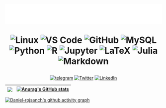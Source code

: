 <h1 align="center">
  <img src="images/name.svg" alt="" />
  
  ![Linux](https://img.shields.io/badge/Linux-black?style=flat-square&logo=linux)
  ![VS Code](https://img.shields.io/badge/-VS%20Code-black?style=flat-square&logo=visual-studio-code)
  ![GitHub](https://img.shields.io/badge/-GitHub-181717?style=flat-square&logo=github)
  ![MySQL](https://img.shields.io/badge/-MySQL-black?style=flat-square&logo=mysql)
  ![Python](https://img.shields.io/badge/-Python-black?style=flat-square&logo=Python)
  ![R](https://img.shields.io/badge/-R-black?style=flat-square&logo=R)
  ![Jupyter](https://img.shields.io/badge/jupyter-black?style=flat-square&logo=jupyter)
  ![LaTeX](https://img.shields.io/badge/LaTeX-black?style=flat-square&logo=LaTeX)
  ![Julia](https://img.shields.io/badge/Julia-black?style=flat-square&logo=Julia)
  ![Markdown](https://img.shields.io/badge/Markdown-black?style=flat-square&logo=Markdown)
</h1>
<p align="center"><a href="####" target="_blank"><img alt="telegram" src="https://img.shields.io/badge/telegram-%230077B5.svg?&style=for-the-badge&logo=TELEGRAM&logoColor=white" /></a> <a href="https://twitter.com/daniel_rojsanch" target="_blank"><img alt="Twitter" src="https://img.shields.io/badge/twitter-%231DA1F2.svg?&style=for-the-badge&logo=twitter&logoColor=white" /></a> <a href="###" target="_blank"><img alt="LinkedIn" src="https://img.shields.io/badge/linkedin-%230077B5.svg?&style=for-the-badge&logo=linkedin&logoColor=white" /></a>
</p>

 
|<a href="https://github.com/daniel-rojsanch/github-readme-stats"><img align="center" src="https://github-readme-stats.vercel.app/api/top-langs/?username=daniel-rojsanch&&hide=javascript,html,css&layout=compact&theme=dracula&hide_border=false" /></a>| [![Anurag's GitHub stats](https://github-readme-stats.vercel.app/api?username=daniel-rojsanch&show_icons=true&theme=dracula&layout=compact)](https://github.com/anuraghazra/github-readme-stats)|
|---|---|


[![Daniel-rojsanch's github activity graph](https://activity-graph.herokuapp.com/graph?username=daniel-rojsanch&theme=rogue&radius=4)](https://github.com/ashutosh00710/github-readme-activity-graph)

